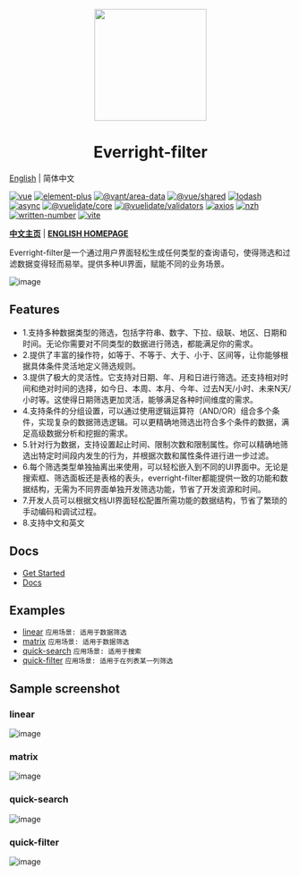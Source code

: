 <p align="center"><a href="https://everright.site/zh-cn/module/filter/introduction.html" target="_blank"><img height="200px" src="https://user-images.githubusercontent.com/21301475/229654952-6cc89842-9db7-421d-87be-e7cee1e26199.png"></a></p>
<h1 align="center">Everright-filter</h1>

[English](./README.md) | 简体中文

[![vue](https://img.shields.io/badge/vue-%3E%3D%203-green.svg)](https://vuejs.org/)
[![element-plus](https://img.shields.io/badge/element--plus-%3E%3D%202.3.1-green.svg)](https://element-plus.gitee.io/)
[![@vant/area-data](https://img.shields.io/badge/@vant/area--data-%3E%3D%201.4.1-green.svg)](https://github.com/vant-ui/vant.git)
[![@vue/shared](https://img.shields.io/badge/@vue/shared-%3E%3D%203.2.45-green.svg)](https://github.com/vuejs/core.git)
[![lodash](https://img.shields.io/badge/lodash--es-%3E%3D%204.17.21-green.svg)](https://lodash.com/custom-builds)
[![async](https://img.shields.io/badge/async-%3E%3D%203.2.4-green.svg)](https://caolan.github.io/async/)
[![@vuelidate/core](https://img.shields.io/badge/@vuelidate/core-%3E%3D%202.0.0-green.svg)](https://github.com/vuelidate/vuelidate)
[![@vuelidate/validators](https://img.shields.io/badge/@vuelidate/validators-%3E%3D%202.0.0-green.svg)](https://github.com/vuelidate/vuelidate)
[![axios](https://img.shields.io/badge/axios-%3E%3D%201.3.4-green.svg)](https://github.com/axios/axios)
[![nzh](https://img.shields.io/badge/nzh-%3E%3D%201.0.8-green.svg)](https://github.com/cnwhy/nzh.git)
[![written-number](https://img.shields.io/badge/written--number-%3E%3D%200.11.1-green.svg)](https://github.com/yamadapc/js-written-number)
[![vite](https://img.shields.io/badge/vite-%3E%3D%203.2.5-green.svg)](https://github.com/vitejs/vite.git)

**[中文主页](https://everright.site/zh-cn/module/filter/introduction.html)** | **[ENGLISH HOMEPAGE](https://everright.site/en/module/filter/introduction.html)**

Everright-filter是一个通过用户界面轻松生成任何类型的查询语句，使得筛选和过滤数据变得轻而易举。提供多种UI界面，赋能不同的业务场景。

![image](https://github.com/Liberty-liu/Everright-filter/assets/21301475/c0a5ff74-332a-4843-9ef8-29bd9f369bac)

## Features

* 1.支持多种数据类型的筛选，包括字符串、数字、下拉、级联、地区、日期和时间。无论你需要对不同类型的数据进行筛选，都能满足你的需求。
* 2.提供了丰富的操作符，如等于、不等于、大于、小于、区间等，让你能够根据具体条件灵活地定义筛选规则。
* 3.提供了极大的灵活性。它支持对日期、年、月和日进行筛选。还支持相对时间和绝对时间的选择，如今日、本周、本月、今年、过去N天/小时、未来N天/小时等。这使得日期筛选更加灵活，能够满足各种时间维度的需求。
* 4.支持条件的分组设置，可以通过使用逻辑运算符（AND/OR）组合多个条件，实现复杂的数据筛选逻辑。可以更精确地筛选出符合多个条件的数据，满足高级数据分析和挖掘的需求。
* 5.针对行为数据，支持设置起止时间、限制次数和限制属性。你可以精确地筛选出特定时间段内发生的行为，并根据次数和属性条件进行进一步过滤。
* 6.每个筛选类型单独抽离出来使用，可以轻松嵌入到不同的UI界面中。无论是搜索框、筛选面板还是表格的表头，everright-filter都能提供一致的功能和数据结构，无需为不同界面单独开发筛选功能，节省了开发资源和时间。
* 7.开发人员可以根据文档UI界面轻松配置所需功能的数据结构，节省了繁琐的手动编码和调试过程。
* 8.支持中文和英文

## Docs

+ [Get Started](https://everright.site/zh-cn/module/filter/started.html)
+ [Docs](https://everright.site/zh-cn/module/filter/doc.html)

## Examples

+ [linear](https://everright.site/demo/filter/linear.html?lang=zh-cn) `应用场景: 适用于数据筛选`
+ [matrix](https://everright.site/demo/filter/matrix.html?lang=zh-cn) `应用场景: 适用于数据筛选`
+ [quick-search](https://everright.site/demo/filter/quick-search.html?lang=zh-cn) `应用场景: 适用于搜索`
+ [quick-filter](https://everright.site/demo/filter/quick-filter.html?lang=zh-cn) `应用场景: 适用于在列表某一列筛选`

## Sample screenshot

### linear
![image](https://github.com/Liberty-liu/Everright-filter/assets/21301475/77194eeb-56dd-409e-9876-dbec7a332c11)

### matrix
![image](https://github.com/Liberty-liu/Everright-filter/assets/21301475/c0a5ff74-332a-4843-9ef8-29bd9f369bac)

### quick-search
![image](https://github.com/Liberty-liu/Everright-filter/assets/21301475/02ff7512-aa1c-43f2-8767-3cbd3837dfae)

### quick-filter
![image](https://github.com/Liberty-liu/Everright-filter/assets/21301475/a815d7fb-7425-4697-bf31-fb48899503e0)

